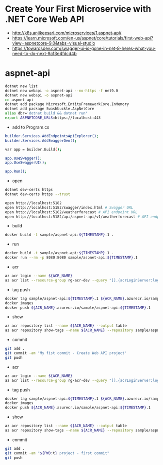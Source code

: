 # Create Your First Microservice with .NET Core Web API

- http://k8s.anjikeesari.com/microservices/1.aspnet-api/
- https://learn.microsoft.com/en-us/aspnet/core/tutorials/first-web-api?view=aspnetcore-9.0&tabs=visual-studio
- https://towardsdev.com/swagger-ui-is-gone-in-net-9-heres-what-you-need-to-do-next-9a13e4fdcd4b

# aspnet-api

```bash
dotnet new list
dotnet new webapi -o aspnet-api --no-https -f net9.0
dotnet new webapi -o aspnet-api
cd aspnet-api
dotnet add package Microsoft.EntityFrameworkCore.InMemory
dotnet add package Swashbuckle.AspNetCore
alias dbr='dotnet build && dotnet run'
export ASPNETCORE_URLS=https://localhost:443
```

- add to Program.cs

```bash
builder.Services.AddEndpointsApiExplorer();
builder.Services.AddSwaggerGen();

var app = builder.Build();

app.UseSwagger();
app.UseSwaggerUI();

app.Run();
```

- open

```bash
dotnet dev-certs https
dotnet dev-certs https --trust

open http://localhost:5182
open http://localhost:5182/swagger/index.html # Swagger URL
open http://localhost:5182/weatherforecast # API endpoint URL
open http://localhost:5182/api/aspnet-api/v1/weatherforecast # API endpoint URL
```

- build

```bash
docker build -t sample/aspnet-api:${TIMESTAMP}.1 .
```

- run

```bash
docker build -t sample/aspnet-api:${TIMESTAMP}.1 .
docker run --rm -p 8080:8080 sample/aspnet-api:${TIMESTAMP}.1
```

- acr

```bash
az acr login --name ${ACR_NAME}
az acr list --resource-group rg-acr-dev --query "[].{acrLoginServer:loginServer}" --output table
```

- tag push

```bash
docker tag sample/aspnet-api:${TIMESTAMP}.1 ${ACR_NAME}.azurecr.io/sample/aspnet-api:${TIMESTAMP}.1
docker images
docker push ${ACR_NAME}.azurecr.io/sample/aspnet-api:${TIMESTAMP}.1
```

- show

```bash
az acr repository list --name ${ACR_NAME} --output table
az acr repository show-tags --name ${ACR_NAME} --repository sample/aspnet-api --output table
```

- commit

```bash
git add .
git commit -am "My fist commit - Create Web API project"
git push
```

- acr

```bash
az acr login --name ${ACR_NAME}
az acr list --resource-group rg-acr-dev --query "[].{acrLoginServer:loginServer}" --output table
```

- tag push

```bash
docker tag sample/aspnet-api:${TIMESTAMP}.1 ${ACR_NAME}.azurecr.io/sample/aspnet-api:${TIMESTAMP}.1
docker images
docker push ${ACR_NAME}.azurecr.io/sample/aspnet-api:${TIMESTAMP}.1
```

- show

```bash
az acr repository list --name ${ACR_NAME} --output table
az acr repository show-tags --name ${ACR_NAME} --repository sample/aspnet-api --output table
```

- commit

```bash
git add .
git commit -am "${PWD:t} project - first commit"
git push
```
